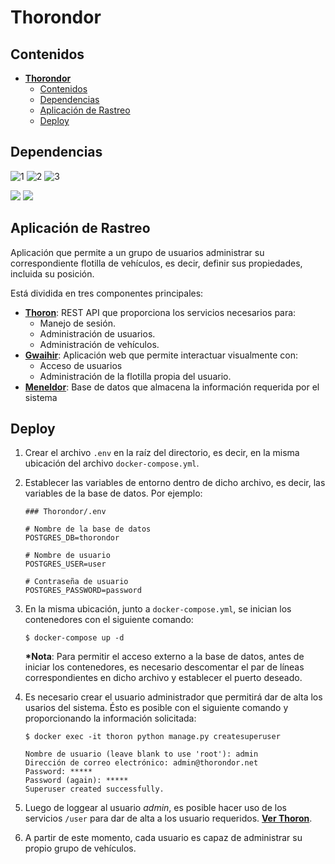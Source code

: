 # **Thorondor**

## Contenidos

- [**Thorondor**](#thorondor)
  - [Contenidos](#contenidos)
  - [Dependencias](#dependencias)
  - [Aplicación de Rastreo](#aplicaci%C3%B3n-de-rastreo)
  - [Deploy](#deploy)

## Dependencias

![1](https://img.shields.io/badge/Thoron-1.0-darkred.svg)
![2](https://img.shields.io/badge/Gwaihir-1.0-darkred.svg)
![3](https://img.shields.io/badge/Meneldor-1.0-darkred.svg)

![](https://img.shields.io/badge/docker-*-blue.svg)
![](https://img.shields.io/badge/docker--compose-*-blue.svg)


## Aplicación de Rastreo

Aplicación que permite a un grupo de usuarios administrar su correspondiente flotilla de vehículos, es decir, definir sus propiedades, incluida su posición.

Está dividida en tres componentes principales:

- [**Thoron**](1): REST API que proporciona los servicios necesarios para:
  - Manejo de sesión.
  - Administración de usuarios.
  - Administración de vehículos.
- [**Gwaihir**](2): Aplicación web que permite interactuar visualmente con:
  - Acceso de usuarios
  - Administración de la flotilla propia del usuario.
- [**Meneldor**](3): Base de datos que almacena la información requerida por el sistema

## Deploy

1. Crear el archivo `.env` en la raíz del directorio, es decir, en la misma ubicación del archivo `docker-compose.yml`.
   
2. Establecer las variables de entorno dentro de dicho archivo, es decir, las variables de la base de datos. Por ejemplo:
    ```
    ### Thorondor/.env
    
    # Nombre de la base de datos
    POSTGRES_DB=thorondor
    
    # Nombre de usuario
    POSTGRES_USER=user
    
    # Contraseña de usuario
    POSTGRES_PASSWORD=password
    ```

3. En la misma ubicación, junto a `docker-compose.yml`, se inician los contenedores con el siguiente comando:
   ```
   $ docker-compose up -d
   ```
   **\*Nota**: Para permitir el acceso externo a la base de datos, antes de iniciar los contenedores, es necesario descomentar el par de líneas correspondientes en dicho archivo y establecer el puerto deseado.

4. Es necesario crear el usuario administrador que permitirá dar de alta los usarios del sistema. Ésto es posible con el siguiente comando y proporcionando la información solicitada:
   ```
   $ docker exec -it thoron python manage.py createsuperuser
   
   Nombre de usuario (leave blank to use 'root'): admin
   Dirección de correo electrónico: admin@thorondor.net
   Password: *****
   Password (again): ***** 
   Superuser created successfully.
   ```
5. Luego de loggear al usuario *admin*, es posible hacer uso de los servicios `/user` para dar de alta a los usuario requeridos. [**Ver Thoron**](1).

6. A partir de este momento, cada usuario es capaz de administrar su propio grupo de vehículos.


[1]: ./Thoron/README.md
[2]: ./Gwaihir/README.md
[3]: ./Meneldor/README.md